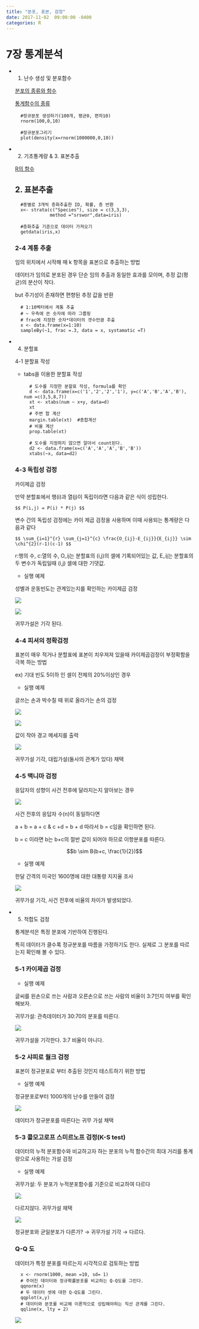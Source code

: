 ```yaml
---
title: "분포, 표본, 검정"
date: 2017-11-02  09:00:00 -0400
categories: R
---
```


# 7장 통계분석

- 1. 난수 생성 및 분포함수

    [분포의 종류와 함수](https://www.notion.so/a411536e3a7d4bb9aee18303b46c7a2c)

    [통계함수의 종류](https://www.notion.so/d57bb0357e3442999e3c0c097aeabddf)

        #정규분포 생성하기(100개, 평균0, 편차10)
        rnorm(100,0,10)
        
        #정규분포그리기
        plot(density(x=rnorm(1000000,0,10))

- 2. 기초통계량 & 3. 표본추출

    [R의 함수](https://www.notion.so/040f96e8336a404f8850d6ef1c1582a3)

    ## 2. 표본추출

        #종별로 3개씩 층화추출한 ID, 확률, 층 반환
        x<- strata(c("Species"), size = c(3,3,3), 
                   method ="srswor",data=iris)
        
        #층화추출 기준으로 데이터 가져오기
        getdata(iris,x)

    ### 2-4 계통 추출

    임의 위치에서 시작해 매 k 항목을 표본으로 추출하는 방법

    데이터가 임의로 분포된 경우 단순 임의 추출과 동일한 효과를 모이며, 추정 값(평균)의 분산이 작다.

    but  주기성이 존재하면 편향된 추정 값을 반환

        # 1:10벡터에서 계통 추출
        # ~ 우측에 쓴 숫자에 따라 그룹핑
        # frac에 지정한 숫자*데이터의 갯수만큼 추출
        x <- data.frame(x=1:10)
        sampleBy(~1, frac =.3, data = x, systamatic =T)

- 4. 분할표

    4-1 분할표 작성

    - tabs을 이용한 분할표 작성

            # 도수를 지정한 분할표 작성, formula를 확인
            d <- data.frame(x=c('1','2','2','1'), y=c('A','B','A','B'), num =c(3,5,8,7))
            xt <- xtabs(num ~ x+y, data=d)
            xt
            # 주변 합 계산
            margin.table(xt)  #총합계산
            # 비율 계산
            prop.table(xt)
            
            # 도수를 지정하지 않으면 알아서 count된다.
            d2 <- data.frame(x=c('A','A','A','B','B'))
            xtabs(~x, data=d2)

    ### 4-3 독립성 검정

    카이제곱 검정

    만약 분할표에서 행(i)과 열(j)이 독립이라면 다음과 같은 식이 성립한다.

    `$$
    P(i,j) = P(i) * P(j)
    $$`

    변수 간의 독립성 검정에는 카이 제곱 검정을 사용하며 이때 사용되는 통계량은 다음과 같다

    `$$
    \sum_{i=1}^{r} \sum_{j=1}^{c} \frac{O_{ij}-E_{ij}}{E_{ij}} \sim \chi^{2}(r-1)(c-1)
    $$`

    r:행의 수, c:열의 수, O_ij는 분할표의 (i,j)의 셀에 기록되어있는 값, E_ij는 분할표의 두 변수가 독립일때 (i,j) 셀에 대한 기댓값.

    - 실행 예제

    성별과 운동빈도는 관계있는지를 확인하는 카이제곱 검정

    ![](Untitled-61f79d97-69d5-477e-a3bd-20ffd1324ed2.png)

    ![](Untitled-a5f576df-f5a9-4585-81aa-04454700d767.png)

    귀무가설은 기각 된다.

    ### 4-4 피셔의 정확검정

    표본이 매우 적거나 분할표에 표본이 치우져져 있을때 카이제곱검정이 부정확함을 극복 하는 방법

    ex) 기대 빈도 5이하 인 셀이 전체의 20%이상인 경우

    - 실행 예제

    글쓰는 손과 박수칠 때 위로 올라가는 손의 검정 

    ![](Untitled-5ce34809-501e-4d93-9d13-fa38e3f24998.png)

    ![](Untitled-561c477d-4d17-4776-90c4-78a4f7359828.png)

    값이 작아 경고 메세지를 출력

    ![](Untitled-89e9752b-6bd3-46b6-ac81-ac31dd3a7ed9.png)

    귀무가설 기각, 대립가설(둘사의 관계가 있다) 채택

    ### 4-5 맥니마 검정

    응답자의 성향이 사건 전후에 달라지는지 알아보는 경우

    ![](Untitled-f13280cd-3bfa-4aa4-8067-f7f3578ae9dd.png)

    사건 전후의 응답자 수(n)이 동일하다면

    a + b = a + c  & c +d = b + d  따라서 b = c임을 확인하면 된다.

    b = c 이라면 b는 b+c의 절반 값이 되어야 하므로 이항분포를 따른다.

    $$b \sim B(b+c, \frac{1}{2})$$

    - 실행 예제

    한달 간격의 미국인 1600명에 대한 대통령 지지율 조사

    ![](Untitled-bebc65df-5963-4614-b972-4668cf35d804.png)

    귀무가설 기각, 사건 전후에 비율의 차이가 발생되었다.

- 5. 적합도 검정

    통계분석은 특정 분포에 기반하여 진행된다.

    특히 데이터가 클수록 정규분포를 따름을 가정하기도 한다. 실제로 그 분포를 따르는지 확인해 볼 수 있다.

    ### 5-1 카이제곱 검정

    - 실행 예제

    글씨를 왼손으로 쓰는 사람과 오른손으로 쓰는 사람의 비율이 3:7인지 여부를 확인해보자.

    귀무가설: 관측데이터가 30:70의 분포를 따른다.

    ![](Untitled-7fd32560-e5aa-4285-825b-500ae5cc7b8d.png)

    귀무가설을 기각한다. 3:7 비율이 아니다.

    ### 5-2 샤피로 월크 검정

    표본이 정규분포로 부터 추출된 것인지 테스트하기 위한 방법

    - 실행 예제

    정규분포로부터 1000개의 난수를 만들어 검정

    ![](Untitled-d027b8dc-3150-439e-93c2-e814388e84bb.png)

    데이터가 정규분포를 따른다는 귀무 가설 채택

    ### 5-3 콜모고로프 스미르노프 검정(K-S test)

    데이터의 누적 분포함수와 비교하고자 하는 분포의 누적 함수간의 최대 거리를 통계량으로 사용하는 가설 검정

    - 실행 예제

    귀무가설: 두 분포가 누적분포함수를 기준으로 비교하여 다르다

    ![](Untitled-0d5d89d3-2c21-489d-ac5c-3cb15fbf0474.png)

    다르지않다. 귀무가설 채택

    ![](Untitled-e8458e22-5d8b-4d70-af2f-ce6d2df4162a.png)

    정규분포와 균일분포가 다른가? → 귀무가설 기각 → 다르다.

    ### Q-Q 도

    데이터가 특정 분포를 따르는지 시각적으로 검토하는 방법

        x <- rnorm(1000, mean =10, sd= 1)
        # 주어진 데이터와 정규확률분포를 비교하는 Q-Q도를 그린다.
        qqnorm(x)
        # 두 데이터 셋에 대한 Q-Q도를 그린다.
        qqplot(x,y)
        # 데이터와 분포를 비교해 이론적으로 성립해야하는 직선 관계를 그린다.
        qqline(x, lty = 2)

    ![](Untitled-0ac4b6ed-f6d3-4040-8e60-377eadecf869.png)

##